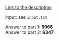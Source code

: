 [Link to the description](http://adventofcode.com/2017/day/8)

input: see `input.txt`

Answer to part 1: **5966**</br> Answer to part 2: **6347**
